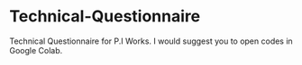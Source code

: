 # Technical-Questionnaire
Technical Questionnaire for P.I Works. 
I would suggest you to open codes in Google Colab.
